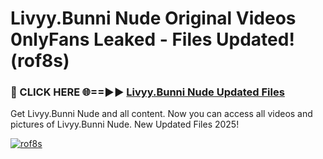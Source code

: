 # Livyy.Bunni Nude Original Videos 0nlyFans Leaked - Files Updated! (rof8s)

<h3>🔴 CLICK HERE 🌐==►► <a href="https://tinyurl.com/y5r63du9" rel="nofollow">Livyy.Bunni Nude Updated Files</a></h3>

Get Livyy.Bunni Nude and all content. Now you can access all videos and pictures of Livyy.Bunni Nude. New Updated Files 2025!

[![rof8s](https://i.imgur.com/UVo9nyh.gif)](https://tinyurl.com/y5r63du9)